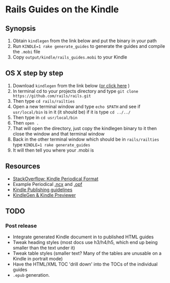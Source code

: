 # Rails Guides on the Kindle


## Synopsis

  1. Obtain `kindlegen` from the link below and put the binary in your path
  2. Run `KINDLE=1 rake generate_guides` to generate the guides and compile the `.mobi` file
  3. Copy `output/kindle/rails_guides.mobi` to your Kindle

## OS X step by step

  1. Download `kindlegen` from the link below ([or click here](http://www.amazon.com/gp/feature.html?ie=UTF8&docId=1000234621) )
  2. In terminal cd to your projects directory and type `git clone https://github.com/rails/rails.git`
  3. Then type `cd rails/railties`
  4. Open a new terminal window and type `echo $PATH` and see if `usr/local/bin` is in it (it should be) if it is type `cd ../../`
  5. Then type in `cd usr/local/bin`
  6. Then `open .`
  7. That will open the directory, just copy the kindlegen binary to it then close the window and that terminal window
  8. Back in the other terminal window which should be in `rails/railties` type `KINDLE=1 rake generate_guides`
  9. It will then tell you where your .mobi is 

## Resources

  * [StackOverflow: Kindle Periodical Format](http://stackoverflow.com/questions/5379565/kindle-periodical-format)
  * Example Periodical [.ncx](https://gist.github.com/808c971ed087b839d462) and [.opf](https://gist.github.com/d6349aa8488eca2ee6d0)
  * [Kindle Publishing guidelines](http://kindlegen.s3.amazonaws.com/AmazonKindlePublishingGuidelines.pdf)
  * [KindleGen & Kindle Previewer](http://www.amazon.com/gp/feature.html?ie=UTF8&docId=1000234621) 

## TODO

### Post release

  * Integrate generated Kindle document in to published HTML guides
  * Tweak heading styles (most docs use h3/h4/h5, which end up being smaller than the text under it)
  * Tweak table styles (smaller text? Many of the tables are unusable on a Kindle in portrait mode)
  * Have the HTML/XML TOC 'drill down' into the TOCs of the individual guides
  * `.epub` generation.

